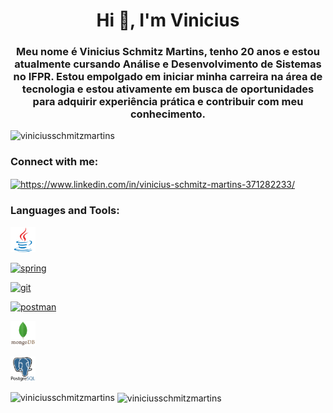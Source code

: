 <h1 align="center">Hi 👋, I'm Vinicius</h1>
<h3 align="center">Meu nome é Vinicius Schmitz Martins, tenho 20 anos e estou atualmente cursando Análise e Desenvolvimento de Sistemas no IFPR. Estou empolgado em iniciar minha carreira na área de tecnologia e estou ativamente em busca de oportunidades para adquirir experiência prática e contribuir com meu conhecimento.</h3>

<p align="left"> <img src="https://komarev.com/ghpvc/?username=viniciusschmitzmartins&label=Profile%20views&color=0e75b6&style=flat" alt="viniciusschmitzmartins" /> </p>

<h3 align="left">Connect with me:</h3>
<p align="left">
<a href="https://linkedin.com/in/https://www.linkedin.com/in/vinicius-schmitz-martins-371282233/" target="blank"><img align="center" src="https://raw.githubusercontent.com/rahuldkjain/github-profile-readme-generator/master/src/images/icons/Social/linked-in-alt.svg" alt="https://www.linkedin.com/in/vinicius-schmitz-martins-371282233/" height="30" width="40" /></a>
</p>

<h3 align="left">Languages and Tools:</h3>
<a href="https://www.java.com" target="_blank" rel="noreferrer"> <img src="https://raw.githubusercontent.com/devicons/devicon/master/icons/java/java-original.svg" alt="java" width="40" height="40"/> </a> 

<a href="https://spring.io/" target="_blank" rel="noreferrer"> <img src="https://www.vectorlogo.zone/logos/springio/springio-icon.svg" alt="spring" width="40" height="40"/> </a> <p/> <p align="left"> 

<a href="https://git-scm.com/" target="_blank" rel="noreferrer"> <img src="https://www.vectorlogo.zone/logos/git-scm/git-scm-icon.svg" alt="git" width="40" height="40"/> </a> 

<a href="https://postman.com" target="_blank" rel="noreferrer"> <img src="https://www.vectorlogo.zone/logos/getpostman/getpostman-icon.svg" alt="postman" width="40" height="40"/> </a> 

<a href="https://www.mongodb.com/" target="_blank" rel="noreferrer"> <img src="https://raw.githubusercontent.com/devicons/devicon/master/icons/mongodb/mongodb-original-wordmark.svg" alt="mongodb" width="40" height="40"/> </a> 

<a href="https://www.postgresql.org" target="_blank" rel="noreferrer"> <img src="https://raw.githubusercontent.com/devicons/devicon/master/icons/postgresql/postgresql-original-wordmark.svg" alt="postgresql" width="40" height="40"/> </a>  

<p><img align="left" src="https://github-readme-stats.vercel.app/api/top-langs?username=viniciusschmitzmartins&show_icons=true&locale=en&layout=compact" alt="viniciusschmitzmartins" /></p>

<p>&nbsp;<img align="center" src="https://github-readme-stats.vercel.app/api?username=viniciusschmitzmartins&show_icons=true&locale=en" alt="viniciusschmitzmartins" /></p>
